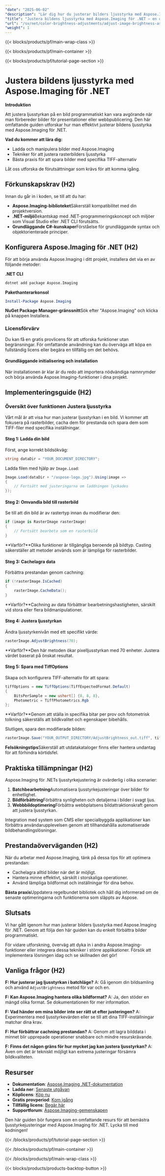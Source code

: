 ```yaml
---
"date": "2025-06-02"
"description": "Lär dig hur du justerar bilders ljusstyrka med Aspose.Imaging för .NET. Den här guiden behandlar hur man laddar, manipulerar och sparar bilder, perfekt för att förbättra dina .NET-applikationer."
"title": "Justera bildens ljusstyrka med Aspose.Imaging för .NET – en omfattande guide"
"url": "/sv/net/color-brightness-adjustments/adjust-image-brightness-aspose-imaging-net/"
"weight": 1
---
```


{{< blocks/products/pf/main-wrap-class >}}

{{< blocks/products/pf/main-container >}}

{{< blocks/products/pf/tutorial-page-section >}}
# Justera bildens ljusstyrka med Aspose.Imaging för .NET

**Introduktion**

Att justera ljusstyrkan på en bild programmatiskt kan vara avgörande när man förbereder bilder för presentationer eller webbpublicering. Den här omfattande guiden utforskar hur man effektivt justerar bildens ljusstyrka med Aspose.Imaging för .NET.

**Vad du kommer att lära dig:**
- Ladda och manipulera bilder med Aspose.Imaging
- Tekniker för att justera rasterbilders ljusstyrka
- Bästa praxis för att spara bilder med specifika TIFF-alternativ

Låt oss utforska de förutsättningar som krävs för att komma igång.

## Förkunskapskrav (H2)

Innan du går in i koden, se till att du har:
- **Aspose.Imaging-biblioteket**Säkerställ kompatibilitet med din projektversion.
- **.NET-miljö**Bekantskap med .NET-programmeringskoncept och miljöer som Visual Studio eller .NET CLI förutsätts.
- **Grundläggande C#-kunskaper**Förståelse för grundläggande syntax och objektorienterade principer.

## Konfigurera Aspose.Imaging för .NET (H2)

För att börja använda Aspose.Imaging i ditt projekt, installera det via en av följande metoder:

**.NET CLI**
```bash
dotnet add package Aspose.Imaging
```

**Pakethanterarkonsol**
```powershell
Install-Package Aspose.Imaging
```

**NuGet Package Manager-gränssnitt**Sök efter "Aspose.Imaging" och klicka på knappen Installera.

### Licensförvärv

Du kan få en gratis provlicens för att utforska funktioner utan begränsningar. För omfattande användning kan du överväga att köpa en fullständig licens eller begära en tillfällig om det behövs.

#### Grundläggande initialisering och installation
När installationen är klar är du redo att importera nödvändiga namnrymder och börja använda Aspose.Imaging-funktioner i dina projekt.

## Implementeringsguide (H2)

### Översikt över funktionen Justera ljusstyrka

Vårt mål är att visa hur man justerar ljusstyrkan i en bild. Vi kommer att fokusera på rasterbilder, cacha dem för prestanda och spara dem som TIFF-filer med specifika inställningar.

#### Steg 1: Ladda din bild
Först, ange korrekt bildsökväg:

```csharp
string dataDir = "YOUR_DOCUMENT_DIRECTORY";
```

Ladda filen med hjälp av `Image.Load`:

```csharp
Image.Load(dataDir + "/aspose-logo.jpg").Using(image =>
{
    // Fortsätt med justeringarna om laddningen lyckades
});
```

#### Steg 2: Omvandla bild till rasterbild
Se till att din bild är av rastertyp innan du modifierar den:

```csharp
if (image is RasterImage rasterImage)
{
    // Fortsätt bearbeta som en rasterbild
}
```
**Varför?**Olika funktioner är tillgängliga beroende på bildtyp. Casting säkerställer att metoder används som är lämpliga för rasterbilder.

#### Steg 3: Cachelagra data
Förbättra prestandan genom cachning:

```csharp
if (!rasterImage.IsCached)
{
    rasterImage.CacheData();
}
```
**Varför?**Cachning av data förbättrar bearbetningshastigheten, särskilt vid stora eller flera bildmanipulationer.

#### Steg 4: Justera ljusstyrkan
Ändra ljusstyrkenivån med ett specifikt värde:

```csharp
rasterImage.AdjustBrightness(70);
```
**Varför?**Den här metoden ökar pixelljusstyrkan med 70 enheter. Justera värdet baserat på önskat resultat.

#### Steg 5: Spara med TiffOptions
Skapa och konfigurera TIFF-alternativ för att spara:

```csharp
tiffOptions = new TiffOptions(TiffExpectedFormat.Default)
{
    BitsPerSample = new ushort[] {8, 8, 8},
    Photometric = TiffPhotometrics.Rgb
};
```
**Varför?**Genom att ställa in specifika bitar per prov och fotometrisk tolkning säkerställs att bildkvalitet och egenskaper bibehålls.

Slutligen, spara den modifierade bilden:

```csharp
rasterImage.Save("YOUR_OUTPUT_DIRECTORY/AdjustBrightness_out.tiff", tiffOptions);
```
**Felsökningstips**Säkerställ att utdatakataloger finns eller hantera undantag för att förhindra körtidsfel.

## Praktiska tillämpningar (H2)

Aspose.Imaging för .NETs ljusstyrkejustering är ovärderlig i olika scenarier:
1. **Batchbearbetning**Automatisera ljusstyrkejusteringar över bilder för enhetlighet.
2. **Bildförbättring**Förbättra synligheten och detaljerna i bilder i svagt ljus.
3. **Webbbildoptimering**Förbättra webbplatsens bildattraktionskraft genom att justera ljusstyrkan.

Integration med system som CMS eller specialbyggda applikationer kan förbättra användarupplevelsen genom att tillhandahålla automatiserade bildbehandlingslösningar.

## Prestandaöverväganden (H2)

När du arbetar med Aspose.Imaging, tänk på dessa tips för att optimera prestandan:
- Cachelagra alltid bilder när det är möjligt.
- Hantera minne effektivt, särskilt i storskaliga operationer.
- Använd lämpliga bildformat och inställningar för dina behov.

**Bästa praxis**Uppdatera regelbundet bibliotek och håll dig informerad om de senaste optimeringarna och funktionerna som släppts av Aspose.

## Slutsats

Vi har gått igenom hur man justerar bilders ljusstyrka med Aspose.Imaging för .NET. Genom att följa den här guiden kan du enkelt förbättra bilder programmatiskt.

För vidare utforskning, överväg att dyka in i andra Aspose.Imaging-funktioner eller integrera dessa tekniker i större applikationer. Försök att implementera lösningen idag och se skillnaden det gör!

## Vanliga frågor (H2)

**F: Hur justerar jag ljusstyrkan i batchläge?**
A: Gå igenom din bildsamling och använd `AdjustBrightness` metod för var och en.

**F: Kan Aspose.Imaging hantera olika bildformat?**
A: Ja, den stöder en mängd olika format. Se dokumentationen för mer information.

**F: Vad händer om mina bilder inte ser rätt ut efter justeringen?**
A: Experimentera med ljusstyrkevärden eller se till att dina TIFF-inställningar matchar dina krav.

**F: Hur förbättrar cachning prestandan?**
A: Genom att lagra bilddata i minnet blir upprepade operationer snabbare och mindre resurskrävande.

**F: Finns det någon gräns för hur mycket jag kan justera ljusstyrkan?**
A: Även om det är tekniskt möjligt kan extrema justeringar försämra bildkvaliteten.

## Resurser
- **Dokumentation**: [Aspose.Imaging .NET-dokumentation](https://reference.aspose.com/imaging/net/)
- **Ladda ner**: [Senaste utgåvan](https://releases.aspose.com/imaging/net/)
- **Köplicens**: [Köp nu](https://purchase.aspose.com/buy)
- **Gratis provperiod**: [Kom igång](https://releases.aspose.com/imaging/net/)
- **Tillfällig licens**: [Begär här](https://purchase.aspose.com/temporary-license/)
- **Supportforum**: [Aspose.Imaging-gemenskapen](https://forum.aspose.com/c/imaging/10)

Den här guiden bör fungera som en omfattande resurs för att bemästra ljusstyrkejusteringar med Aspose.Imaging för .NET. Lycka till med kodningen!

{{< /blocks/products/pf/tutorial-page-section >}}

{{< /blocks/products/pf/main-container >}}

{{< /blocks/products/pf/main-wrap-class >}}

{{< blocks/products/products-backtop-button >}}